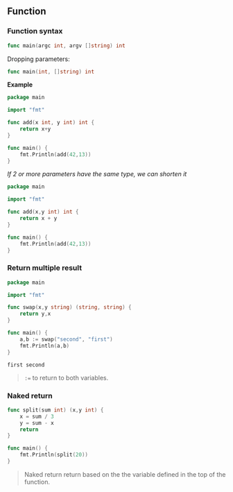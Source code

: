 ## Function

### Function syntax

```go
func main(argc int, argv []string) int
```



Dropping parameters:



```go
func main(int, []string) int
```



**Example**

```go
package main

import "fmt"

func add(x int, y int) int {
    return x+y
}

func main() {
    fmt.Println(add(42,13))
}
```



*If 2 or more parameters have the same type, we can shorten it*

```go
package main

import "fmt"

func add(x,y int) int {
    return x + y
}

func main() {
    fmt.Println(add(42,13))
}
```



### Return multiple result

```go
package main

import "fmt"

func swap(x,y string) (string, string) {
    return y,x
}

func main() {
    a,b := swap("second", "first")
    fmt.Println(a,b)
}
```

```result
first second
```

> `:=` to return to both variables.



### Naked return

```go
func split(sum int) (x,y int) {
    x = sum / 3
    y = sum - x
    return
}

func main() {
    fmt.Println(split(20))
}
```

> Naked return return based on the the variable defined in the top of the function.